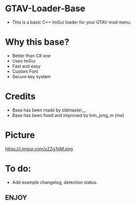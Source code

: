 # GTAV-Loader-Base
- This is a basic C++ ImGui loader for your GTAV mod menu.

# Why this base?
- Better than C# one
- Uses ImGui
- Fast and easy
- Custom Font
- Secure key system

# Credits
- Base has been made by oldmaster__
- Base has been fixed and improved by kim_jong_m (me)

# Picture
https://i.imgur.com/xZZg7pM.png

# To do:
- Add example changelog, detection status.

## ENJOY
